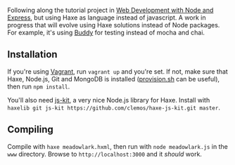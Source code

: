 Following along the tutorial project in [Web Development with Node and Express](http://shop.oreilly.com/product/0636920032977.do), but using Haxe as language instead of javascript. A work in progress that will evolve using Haxe solutions instead of Node packages. For example, it's using [Buddy](https://github.com/ciscoheat/buddy) for testing instead of mocha and chai.

## Installation

If you're using [Vagrant](http://vagrantup.com), run `vagrant up` and you're set. If not, make sure that Haxe, Node.js, Git and MongoDB is installed ([provision.sh](https://github.com/ciscoheat/meadowlark/blob/master/provision.sh) can be useful), then run `npm install`.

You'll also need [js-kit](https://github.com/clemos/haxe-js-kit), a very nice Node.js library for Haxe. Install with `haxelib git js-kit https://github.com/clemos/haxe-js-kit.git master`.

## Compiling

Compile with `haxe meadowlark.hxml`, then run with `node meadowlark.js` in the `www` directory. Browse to `http://localhost:3000` and it *should* work.
